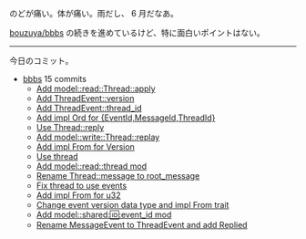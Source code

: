 のどが痛い。体が痛い。雨だし、 6 月だなあ。

[bouzuya/bbbs] の続きを進めているけど、特に面白いポイントはない。

---

今日のコミット。

- [bbbs](https://github.com/bouzuya/bbbs) 15 commits
  - [Add model::read::Thread::apply](https://github.com/bouzuya/bbbs/commit/4e81ec06bb6c250d4b87aac97f168cf93ab6f811)
  - [Add ThreadEvent::version](https://github.com/bouzuya/bbbs/commit/957b003456c347d23a5077c06d95ed9d4cbde304)
  - [Add ThreadEvent::thread_id](https://github.com/bouzuya/bbbs/commit/bd9b8115543210d4c6b6ac8a0e5d66bf9a3896bd)
  - [Add impl Ord for {EventId,MessageId,ThreadId}](https://github.com/bouzuya/bbbs/commit/44fdc70ae78809f07bf8ac2bb8c7301cda3057d0)
  - [Use Thread::reply](https://github.com/bouzuya/bbbs/commit/89823ab0777fcb8592f5cc5e920c01d97d2b38e7)
  - [Add model::write::Thread::replay](https://github.com/bouzuya/bbbs/commit/345857d7388eb8b1e8aecbf34869a283e52e7708)
  - [Add impl From<u32> for Version](https://github.com/bouzuya/bbbs/commit/c5c609918ddf42fac1cc7b5dfda8c62e13d1b5f8)
  - [Use thread](https://github.com/bouzuya/bbbs/commit/40afd35aea117242ce1bc5b5951803917bb479d4)
  - [Add model::read::thread mod](https://github.com/bouzuya/bbbs/commit/f49be331080e66e585f5b5ce28838eca2acf761f)
  - [Rename Thread::message to root_message](https://github.com/bouzuya/bbbs/commit/aee7615e78736fd4949f672101982b0cb3820e2f)
  - [Fix thread to use events](https://github.com/bouzuya/bbbs/commit/ab17dd80e5569d2697e61e4e2b16a15f1ed9b733)
  - [Add impl From<Version> for u32](https://github.com/bouzuya/bbbs/commit/825abac78f468daded325b745ab2caed9c89667a)
  - [Change event version data type and impl From trait](https://github.com/bouzuya/bbbs/commit/e2565dcbff42aadd9df9094deaa1bad50f03c0bc)
  - [Add model::shared::id::event_id mod](https://github.com/bouzuya/bbbs/commit/1d109451575fb9c81607ab4df326893dea757ce7)
  - [Rename MessageEvent to ThreadEvent and add Replied](https://github.com/bouzuya/bbbs/commit/02e470e2dedf8a3d73b33bff2c5d52a48e356492)

[bouzuya/bbbs]: https://github.com/bouzuya/bbbs
